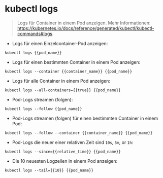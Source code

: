# kubectl logs

> Logs für Container in einem Pod anzeigen.
> Mehr Informationen: <https://kubernetes.io/docs/reference/generated/kubectl/kubectl-commands#logs>.

- Logs für einen Einzelcontainer-Pod anzeigen:

`kubectl logs {{pod_name}}`

- Logs für einen bestimmten Container in einem Pod anzeigen:

`kubectl logs --container {{container_name}} {{pod_name}}`

- Logs für alle Container in einem Pod anzeigen:

`kubectl logs --all-containers={{true}} {{pod_name}}`

- Pod-Logs streamen (folgen):

`kubectl logs --follow {{pod_name}}`

- Pod-Logs streamen (folgen) für einen bestimmten Container in einem Pod:

`kubectl logs --follow --container {{container_name}} {{pod_name}}`

- Pod-Logs die neuer einer relativen Zeit sind `10s`, `5m`, or `1h`:

`kubectl logs --since={{relative_time}} {{pod_name}}`

- Die 10 neuesten Logzeilen in einem Pod anzeigen:

`kubectl logs --tail={{10}} {{pod_name}}`
